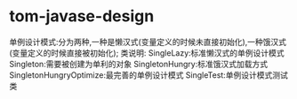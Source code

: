 # tom-javase-design
单例设计模式:分为两种,一种是懒汉式(变量定义的时候未直接初始化),一种饿汉式(变量定义的时候直接被初始化);
类说明:
SingleLazy:标准懒汉式的单例设计模式
Singleton:需要被创建为单利的对象
SingletonHungry:标准饿汉式加载方式
SingletonHungryOptimize:最完善的单例设计模式
SingleTest:单例设计模式测试类